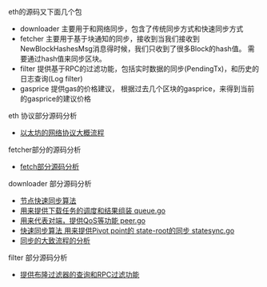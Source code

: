 eth的源码又下面几个包

- downloader 		主要用于和网络同步，包含了传统同步方式和快速同步方式
- fetcher			主要用于基于块通知的同步，接收到当我们接收到NewBlockHashesMsg消息得时候，我们只收到了很多Block的hash值。 需要通过hash值来同步区块。
- filter			提供基于RPC的过滤功能，包括实时数据的同步(PendingTx)，和历史的日志查询(Log filter)
- gasprice			提供gas的价格建议， 根据过去几个区块的gasprice，来得到当前的gasprice的建议价格


eth 协议部分源码分析

- [以太坊的网络协议大概流程](eth以太坊协议分析.md)

fetcher部分的源码分析

- [fetch部分源码分析](eth-fetcher源码分析.md)

downloader 部分源码分析
	
- [节点快速同步算法](以太坊fast%20sync算法.md)
- [用来提供下载任务的调度和结果组装 queue.go](eth-downloader-queue.go源码分析.md)
- [用来代表对端，提供QoS等功能 peer.go](eth-downloader-peer源码分析.md)
- [快速同步算法 用来提供Pivot point的 state-root的同步 statesync.go](eth-downloader-statesync.md)
- [同步的大致流程的分析 ](eth-downloader源码分析.md)

filter 部分源码分析

- [提供布隆过滤器的查询和RPC过滤功能](core-bloombits和filter源码分析.md)
